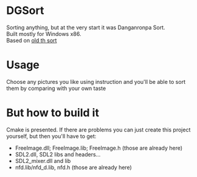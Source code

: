 # DGSort
Sorting anything, but at the very start it was Danganronpa Sort.  
Built mostly for Windows x86.  
Based on [old th sort](http://mainyan.sakura.ne.jp/thsort.html)  

# Usage
Choose any pictures you like using instruction and you'll be able to sort them by comparing with your own taste

# But how to build it
Cmake is presented. If there are problems you can just create this project yourself, but then you'll have to get:  
* FreeImage.dll; FreeImage.lib; FreeImage.h (those are already here)
* SDL2.dll, SDL2 libs and headers...
* SDL2_mixer.dll and lib
* nfd.lib/nfd_d.lib, nfd.h (those are already here)
